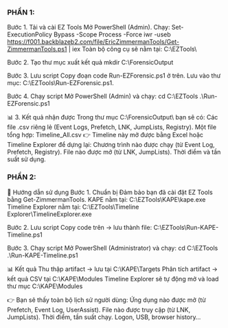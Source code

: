 ### PHẦN 1:
Bước 1. Tải và cài EZ Tools
Mở PowerShell (Admin).
Chạy:
Set-ExecutionPolicy Bypass -Scope Process -Force
iwr -useb https://f001.backblazeb2.com/file/EricZimmermanTools/Get-ZimmermanTools.ps1 | iex
Toàn bộ công cụ sẽ nằm tại:
C:\EZTools\

Bước 2. Tạo thư mục xuất kết quả
mkdir C:\ForensicOutput

Bước 3. Lưu script
Copy đoạn code Run-EZForensic.ps1 ở trên.
Lưu vào thư mục: C:\EZTools\Run-EZForensic.ps1.

Bước 4. Chạy script
Mở PowerShell (Admin) và chạy:
cd C:\EZTools
.\Run-EZForensic.ps1

📊 3. Kết quả nhận được
Trong thư mục C:\ForensicOutput\ bạn sẽ có:
Các file .csv riêng lẻ (Event Logs, Prefetch, LNK, JumpLists, Registry).
Một file tổng hợp: Timeline_All.csv
👉 Timeline này mở được bằng Excel hoặc Timeline Explorer để dựng lại:
Chương trình nào được chạy (từ Event Log, Prefetch, Registry).
File nào được mở (từ LNK, JumpLists).
Thời điểm và tần suất sử dụng.

### PHẦN 2:
📖 Hướng dẫn sử dụng
Bước 1. Chuẩn bị
Đảm bảo bạn đã cài đặt EZ Tools bằng Get-ZimmermanTools.
KAPE nằm tại: C:\EZTools\KAPE\kape.exe
Timeline Explorer nằm tại: C:\EZTools\Timeline Explorer\TimelineExplorer.exe

Bước 2. Lưu script
Copy code trên → lưu thành file:
C:\EZTools\Run-KAPE-Timeline.ps1

Bước 3. Chạy script
Mở PowerShell (Administrator) và chạy:
cd C:\EZTools
.\Run-KAPE-Timeline.ps1

📊 Kết quả
Thu thập artifact → lưu tại C:\KAPE\Targets
Phân tích artifact → kết quả CSV tại C:\KAPE\Modules
Timeline Explorer sẽ tự động mở và load thư mục C:\KAPE\Modules

👉 Bạn sẽ thấy toàn bộ lịch sử người dùng:
Ứng dụng nào được mở (từ Prefetch, Event Log, UserAssist).
File nào được truy cập (từ LNK, JumpLists).
Thời điểm, tần suất chạy.
Logon, USB, browser history…
